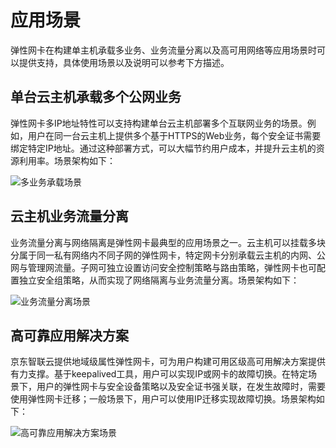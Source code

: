 # 应用场景

弹性网卡在构建单主机承载多业务、业务流量分离以及高可用网络等应用场景时可以提供支持，具体使用场景以及说明可以参考下方描述。

## 单台云主机承载多个公网业务
弹性网卡多IP地址特性可以支持构建单台云主机部署多个互联网业务的场景。例如，用户在同一台云主机上提供多个基于HTTPS的Web业务，每个安全证书需要绑定特定IP地址。通过这种部署方式，可以大幅节约用户成本，并提升云主机的资源利用率。场景架构如下：

![多业务承载场景](../../../../image/Networking/Elastic-Network-Interface/eni-001.png)


## 云主机业务流量分离
业务流量分离与网络隔离是弹性网卡最典型的应用场景之一。云主机可以挂载多块分属于同一私有网络内不同子网的弹性网卡，特定网卡分别承载云主机的内网、公网与管理网流量。子网可独立设置访问安全控制策略与路由策略，弹性网卡也可配置独立安全组策略，从而实现了网络隔离与业务流量分离。场景架构如下：

![业务流量分离场景](../../../../image/Networking/Elastic-Network-Interface/eni-002.png)

## 高可靠应用解决方案
京东智联云提供地域级属性弹性网卡，可为用户构建可用区级高可用解决方案提供有力支撑。基于keepalived工具，用户可以实现IP或网卡的故障切换。在特定场景下，用户的弹性网卡与安全设备策略以及安全证书强关联，在发生故障时，需要使用弹性网卡迁移；一般场景下，用户可以使用IP迁移实现故障切换。场景架构如下：

![高可靠应用解决方案场景](../../../../image/Networking/Elastic-Network-Interface/eni-003.png)

